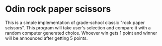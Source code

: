 # Odin rock paper scissors

This is a simple implementation of grade-school classic "rock paper scissors". This program will take user's selection and compare it with a random computer generated choice. Whoever win gets 1 point and winner will be announced after getting 5 points.